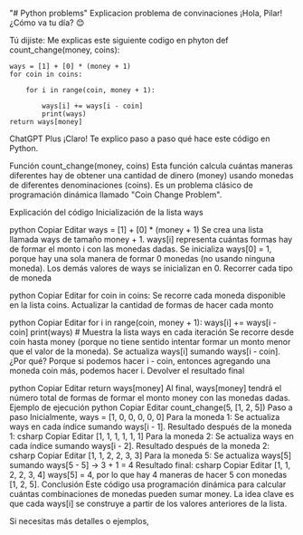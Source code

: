 "# Python problems" 
Explicacion problema  de convinaciones
¡Hola, Pilar! ¿Cómo va tu día? 😊







Tú dijiste:
Me explicas este siguiente codigo en phyton
def count_change(money, coins):
   
    ways = [1] + [0] * (money + 1)
    for coin in coins:

        for i in range(coin, money + 1):

            ways[i] += ways[i - coin]
            print(ways)
    return ways[money]
ChatGPT Plus
¡Claro! Te explico paso a paso qué hace este código en Python.

Función count_change(money, coins)
Esta función calcula cuántas maneras diferentes hay de obtener una cantidad de dinero (money) usando monedas de diferentes denominaciones (coins). Es un problema clásico de programación dinámica llamado "Coin Change Problem".

Explicación del código
Inicialización de la lista ways

python
Copiar
Editar
ways = [1] + [0] * (money + 1)
Se crea una lista llamada ways de tamaño money + 1.
ways[i] representa cuántas formas hay de formar el monto i con las monedas dadas.
Se inicializa ways[0] = 1, porque hay una sola manera de formar 0 monedas (no usando ninguna moneda).
Los demás valores de ways se inicializan en 0.
Recorrer cada tipo de moneda

python
Copiar
Editar
for coin in coins:
Se recorre cada moneda disponible en la lista coins.
Actualizar la cantidad de formas de hacer cada monto

python
Copiar
Editar
for i in range(coin, money + 1):
    ways[i] += ways[i - coin]
    print(ways)  # Muestra la lista ways en cada iteración
Se recorre desde coin hasta money (porque no tiene sentido intentar formar un monto menor que el valor de la moneda).
Se actualiza ways[i] sumando ways[i - coin].
¿Por qué? Porque si podemos hacer i - coin, entonces agregando una moneda coin más, podemos hacer i.
Devolver el resultado final

python
Copiar
Editar
return ways[money]
Al final, ways[money] tendrá el número total de formas de formar el monto money con las monedas dadas.
Ejemplo de ejecución
python
Copiar
Editar
count_change(5, [1, 2, 5])
Paso a paso
Inicialmente, ways = [1, 0, 0, 0, 0, 0]
Para la moneda 1:
Se actualiza ways en cada índice sumando ways[i - 1].
Resultado después de la moneda 1:
csharp
Copiar
Editar
[1, 1, 1, 1, 1, 1]
Para la moneda 2:
Se actualiza ways en cada índice sumando ways[i - 2].
Resultado después de la moneda 2:
csharp
Copiar
Editar
[1, 1, 2, 2, 3, 3]
Para la moneda 5:
Se actualiza ways[5] sumando ways[5 - 5] → 3 + 1 = 4
Resultado final:
csharp
Copiar
Editar
[1, 1, 2, 2, 3, 4]
ways[5] = 4, por lo que hay 4 maneras de hacer 5 con monedas [1, 2, 5].
Conclusión
Este código usa programación dinámica para calcular cuántas combinaciones de monedas pueden sumar money. La idea clave es que cada ways[i] se construye a partir de los valores anteriores de la lista.

Si necesitas más detalles o ejemplos,